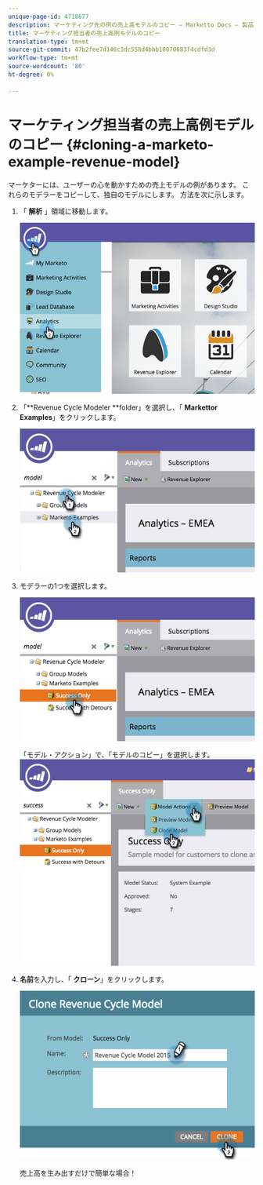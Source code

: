 ```yaml
---
unique-page-id: 4718677
description: マーケティング先の例の売上高モデルのコピー — Marketto Docs — 製品ドキュメント
title: マーケティング担当者の売上高例モデルのコピー
translation-type: tm+mt
source-git-commit: 47b2fee7d146c3dc558d4bbb10070683f4cdfd3d
workflow-type: tm+mt
source-wordcount: '80'
ht-degree: 0%

---
```



# マーケティング担当者の売上高例モデルのコピー {#cloning-a-marketo-example-revenue-model}

マーケターには、ユーザーの心を動かすための売上モデルの例があります。 これらのモデラーをコピーして、独自のモデルにします。 方法を次に示します。

1. 「 **解析** 」領域に移動します。

   ![](assets/image2015-4-27-17-3a37-3a30.png)

1. 「**Revenue Cycle Modeler **folder」を選択し、「 **Markettor Examples**」をクリックします。

   ![](assets/image2015-4-27-17-3a11-3a39.png)

1. モデラーの1つを選択します。

   ![](assets/image2015-4-27-17-3a33-3a11.png)

   「モデル・アクション」で、「モデルのコピー」を選択します。
   ![](assets/image2015-4-27-17-3a18-3a29.png)

1. **名前**を入力し、「 **クローン**」をクリックします。

   ![](assets/image2015-4-27-17-3a20-3a22.png)

   売上高を生み出すだけで簡単な場合！

